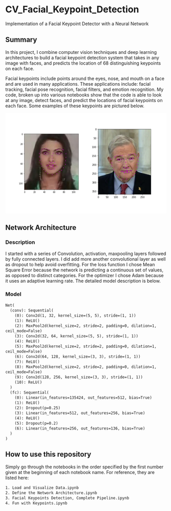 [//]: # (Image References)

[image1]: ./images/key_pts_example.png "Facial Keypoint Detection"



# CV_Facial_Keypoint_Detection
Implementation of a Facial Keypoint Detector with a Neural Network


## Summary

In this project, I combine computer vision techniques and deep learning architectures to build a facial keypoint detection system that takes in any image with faces, and predicts the location of 68 distinguishing keypoints on each face.

Facial keypoints include points around the eyes, nose, and mouth on a face and are used in many applications. These applications include: facial tracking, facial pose recognition, facial filters, and emotion recognition. My code, broken up into various notebooks show that the code is  able to look at any image, detect faces, and predict the locations of facial keypoints on each face. Some examples of these keypoints are pictured below.

![Facial Keypoint Detection][image1]

## Network Architecture

### Description
I started with a series of Convolution, activation, maxpooling layers followed by fully connected layers. I did add more another convolutional layer as well as dropout to help avoid overfitting. For the loss function I chose Mean Square Error because the network is predicting a continuous set of values, as opposed to distinct categories. For the optimizer I chose Adam because it uses an adaptive learning rate. The detailed model description is below.

### Model
```
Net(
  (conv): Sequential(
    (0): Conv2d(1, 32, kernel_size=(5, 5), stride=(1, 1))
    (1): ReLU()
    (2): MaxPool2d(kernel_size=2, stride=2, padding=0, dilation=1, ceil_mode=False)
    (3): Conv2d(32, 64, kernel_size=(5, 5), stride=(1, 1))
    (4): ReLU()
    (5): MaxPool2d(kernel_size=2, stride=2, padding=0, dilation=1, ceil_mode=False)
    (6): Conv2d(64, 128, kernel_size=(3, 3), stride=(1, 1))
    (7): ReLU()
    (8): MaxPool2d(kernel_size=2, stride=2, padding=0, dilation=1, ceil_mode=False)
    (9): Conv2d(128, 256, kernel_size=(3, 3), stride=(1, 1))
    (10): ReLU()
  )
  (fc): Sequential(
    (0): Linear(in_features=135424, out_features=512, bias=True)
    (1): ReLU()
    (2): Dropout(p=0.25)
    (3): Linear(in_features=512, out_features=256, bias=True)
    (4): ReLU()
    (5): Dropout(p=0.2)
    (6): Linear(in_features=256, out_features=136, bias=True)
  )
)
```

## How to use this repository

Simply go through the notebooks in the order specified by the first number given at the beginning of each notebook name. For reference, they are listed here:

```
1. Load and Visualize Data.ipynb
2. Define the Network Architecture.ipynb
3. Facial Keypoints Detection, Complete Pipeline.ipynb
4. Fun with Keypoints.ipynb
```